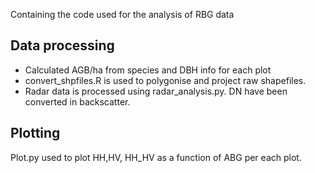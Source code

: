 Containing the code used for the analysis of RBG data

## Data processing


* Calculated AGB/ha from species and DBH info for each plot
* convert\_shpfiles.R is used to polygonise and project raw shapefiles.
* Radar data is processed using radar\_analysis.py. DN have been converted in backscatter. 
## Plotting

Plot.py used to plot HH,HV, HH\_HV as a function of ABG per each plot. 
